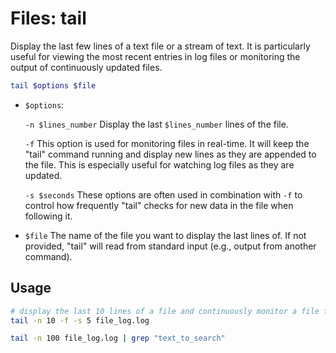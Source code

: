 # Files: tail

Display the last few lines of a text file or a stream of text. It is particularly useful for viewing the most recent entries in log files or monitoring the output of continuously updated files.

```bash
tail $options $file
```

- `$options`:

  `-n $lines_number` Display the last `$lines_number` lines of the file.

  `-f` This option is used for monitoring files in real-time. It will keep the "tail" command running and display new lines as they are appended to the file. This is especially useful for watching log files as they are updated.

  `-s $seconds` These options are often used in combination with `-f` to control how frequently "tail" checks for new data in the file when following it.

- `$file` The name of the file you want to display the last lines of. If not provided, "tail" will read from standard input (e.g., output from another command).

## Usage

```bash
# display the last 10 lines of a file and continuously monitor a file for new data every 5 seconds
tail -n 10 -f -s 5 file_log.log

tail -n 100 file_log.log | grep "text_to_search"
```
